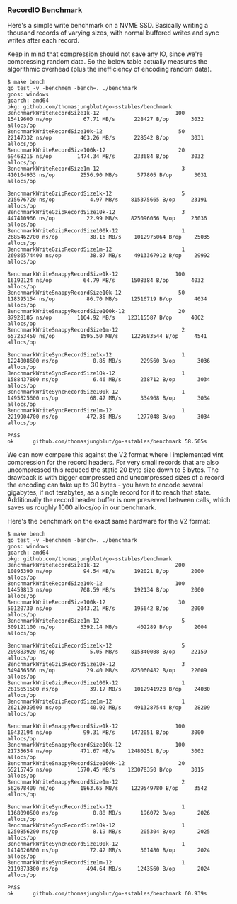 ### RecordIO Benchmark 

Here's a simple write benchmark on a NVME SSD.
Basically writing a thousand records of varying sizes, with normal buffered writes and sync writes after each record.

Keep in mind that compression should not save any IO, since we're compressing random data.
So the below table actually measures the algorithmic overhead (plus the inefficiency of encoding random data).

```
$ make bench
go test -v -benchmem -bench=. ./benchmark
goos: windows
goarch: amd64
pkg: github.com/thomasjungblut/go-sstables/benchmark
BenchmarkWriteRecordSize1k-12                        100          15419600 ns/op          67.71 MB/s      228427 B/op       3032 allocs/op
BenchmarkWriteRecordSize10k-12                        50          22147332 ns/op         463.26 MB/s      228542 B/op       3031 allocs/op
BenchmarkWriteRecordSize100k-12                       20          69468215 ns/op        1474.34 MB/s      233684 B/op       3032 allocs/op
BenchmarkWriteRecordSize1m-12                          3         410104933 ns/op        2556.90 MB/s      577805 B/op       3031 allocs/op

BenchmarkWriteGzipRecordSize1k-12                      5         215676720 ns/op           4.97 MB/s    815375665 B/op     23191 allocs/op
BenchmarkWriteGzipRecordSize10k-12                     3         447410966 ns/op          22.99 MB/s    825096056 B/op     23036 allocs/op
BenchmarkWriteGzipRecordSize100k-12                    1        2685462700 ns/op          38.16 MB/s    1012975064 B/op    25035 allocs/op
BenchmarkWriteGzipRecordSize1m-12                      1        26986574400 ns/op         38.87 MB/s    4913367912 B/op    29992 allocs/op

BenchmarkWriteSnappyRecordSize1k-12                  100          16192124 ns/op          64.79 MB/s     1508384 B/op       4032 allocs/op
BenchmarkWriteSnappyRecordSize10k-12                  50         118395154 ns/op          86.70 MB/s    12516719 B/op       4034 allocs/op
BenchmarkWriteSnappyRecordSize100k-12                 20          87928185 ns/op        1164.92 MB/s    123115587 B/op      4062 allocs/op
BenchmarkWriteSnappyRecordSize1m-12                    2         657253450 ns/op        1595.50 MB/s    1229583544 B/op     4541 allocs/op

BenchmarkWriteSyncRecordSize1k-12                      1        1224008600 ns/op           0.85 MB/s      229560 B/op       3036 allocs/op
BenchmarkWriteSyncRecordSize10k-12                     1        1588437800 ns/op           6.46 MB/s      238712 B/op       3034 allocs/op
BenchmarkWriteSyncRecordSize100k-12                    1        1495825600 ns/op          68.47 MB/s      334968 B/op       3034 allocs/op
BenchmarkWriteSyncRecordSize1m-12                      1        2219904700 ns/op         472.36 MB/s     1277048 B/op       3034 allocs/op

PASS
ok      github.com/thomasjungblut/go-sstables/benchmark 58.505s
```

We can now compare this against the V2 format where I implemented vint compression for the record headers. For very small records that are also uncompressed this reduced the static 20 byte size down to 5 bytes. The drawback is with bigger compressed and uncompressed sizes of a record the encoding can take up to 30 bytes - you have to encode several gigabytes, if not terabytes, as a single record for it to reach that state. Additionally the record header buffer is now preserved between calls, which saves us roughly 1000 allocs/op in our benchmark.

Here's the benchmark on the exact same hardware for the V2 format:

```
$ make bench
go test -v -benchmem -bench=. ./benchmark
goos: windows
goarch: amd64
pkg: github.com/thomasjungblut/go-sstables/benchmark
BenchmarkWriteRecordSize1k-12                        200          10895390 ns/op          94.54 MB/s      192021 B/op       2000 allocs/op
BenchmarkWriteRecordSize10k-12                       100          14459813 ns/op         708.59 MB/s      192134 B/op       2000 allocs/op
BenchmarkWriteRecordSize100k-12                       30          50120730 ns/op        2043.21 MB/s      195642 B/op       2000 allocs/op
BenchmarkWriteRecordSize1m-12                          5         309121100 ns/op        3392.14 MB/s      402289 B/op       2004 allocs/op

BenchmarkWriteGzipRecordSize1k-12                      5         209883920 ns/op           5.05 MB/s    815340088 B/op     22159 allocs/op
BenchmarkWriteGzipRecordSize10k-12                     3         349456566 ns/op          29.40 MB/s    825060482 B/op     22009 allocs/op
BenchmarkWriteGzipRecordSize100k-12                    1        2615651500 ns/op          39.17 MB/s    1012941928 B/op    24030 allocs/op
BenchmarkWriteGzipRecordSize1m-12                      1        26212039500 ns/op         40.02 MB/s    4913287544 B/op    28209 allocs/op

BenchmarkWriteSnappyRecordSize1k-12                  100          10432194 ns/op          99.31 MB/s     1472051 B/op       3000 allocs/op
BenchmarkWriteSnappyRecordSize10k-12                 100          21735654 ns/op         471.67 MB/s    12480251 B/op       3002 allocs/op
BenchmarkWriteSnappyRecordSize100k-12                 20          65215745 ns/op        1570.45 MB/s    123078350 B/op      3015 allocs/op
BenchmarkWriteSnappyRecordSize1m-12                    2         562678400 ns/op        1863.65 MB/s    1229549780 B/op     3542 allocs/op

BenchmarkWriteSyncRecordSize1k-12                      1        1168090500 ns/op           0.88 MB/s      196072 B/op       2026 allocs/op
BenchmarkWriteSyncRecordSize10k-12                     1        1250856200 ns/op           8.19 MB/s      205304 B/op       2025 allocs/op
BenchmarkWriteSyncRecordSize100k-12                    1        1414026800 ns/op          72.42 MB/s      301480 B/op       2024 allocs/op
BenchmarkWriteSyncRecordSize1m-12                      1        2119873300 ns/op         494.64 MB/s     1243560 B/op       2024 allocs/op

PASS
ok      github.com/thomasjungblut/go-sstables/benchmark 60.939s
```